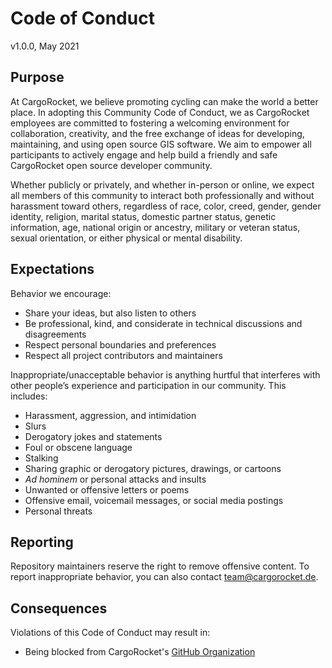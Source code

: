 # Code of Conduct

v1.0.0, May 2021

## Purpose

At CargoRocket, we believe promoting cycling can make the world a better place. In adopting this Community Code of Conduct, we as CargoRocket employees are committed to fostering a welcoming environment for collaboration, creativity, and the free exchange of ideas for developing, maintaining, and using open source GIS software. We aim to empower all participants to actively engage and help build a friendly and safe CargoRocket open source developer community.

Whether publicly or privately, and whether in-person or online, we expect all members of this community to interact both professionally and without harassment toward others, regardless of race, color, creed, gender, gender identity, religion, marital status, domestic partner status, genetic information, age, national origin or ancestry, military or veteran status, sexual orientation, or either physical or mental disability.

## Expectations

Behavior we encourage:

- Share your ideas, but also listen to others
- Be professional, kind, and considerate in technical discussions and disagreements
- Respect personal boundaries and preferences
- Respect all project contributors and maintainers

Inappropriate/unacceptable behavior is anything hurtful that interferes with other people’s experience and participation in our community. This includes:

- Harassment, aggression, and intimidation
- Slurs
- Derogatory jokes and statements
- Foul or obscene language
- Stalking
- Sharing graphic or derogatory pictures, drawings, or cartoons
- _Ad hominem_ or personal attacks and insults
- Unwanted or offensive letters or poems
- Offensive email, voicemail messages, or social media postings
- Personal threats

## Reporting

Repository maintainers reserve the right to remove offensive content. To report inappropriate behavior, you can also contact [team@cargorocket.de](mailto:team@cargorocket.de).

## Consequences

Violations of this Code of Conduct may result in:
  * Being blocked from CargoRocket's [GitHub Organization](https://help.github.com/articles/blocking-a-user-from-your-organization/)
